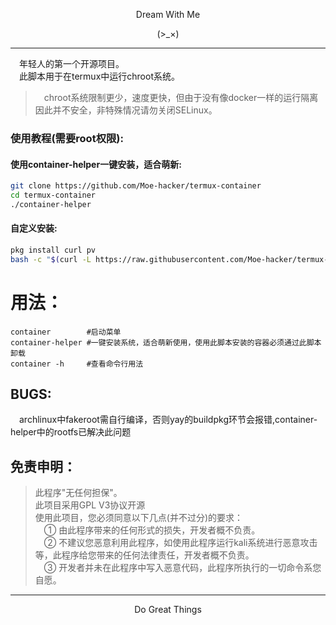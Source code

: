 <p align="center">Dream With Me</p>        
<p align="center">(>_×)</p> 

-----------      

&emsp;年轻人的第一个开源项目。      
&emsp;此脚本用于在termux中运行chroot系统。     
> &emsp;chroot系统限制更少，速度更快，但由于没有像docker一样的运行隔离因此并不安全，非特殊情况请勿关闭SELinux。      

### 使用教程(需要root权限):               
#### 使用container-helper一键安装，适合萌新:         
```sh
git clone https://github.com/Moe-hacker/termux-container 
cd termux-container
./container-helper
```
#### 自定义安装:
```sh
pkg install curl pv
bash -c "$(curl -L https://raw.githubusercontent.com/Moe-hacker/termux-container/main/container-zh)"
```
# 用法：
```shell
container        #启动菜单
container-helper #一键安装系统，适合萌新使用，使用此脚本安装的容器必须通过此脚本卸载
container -h     #查看命令行用法
```
## BUGS:        
&emsp;archlinux中fakeroot需自行编译，否则yay的buildpkg环节会报错,container-helper中的rootfs已解决此问题
## 免责申明：        
> 此程序"无任何担保"。          
> 此项目采用GPL V3协议开源          
> 使用此项目，您必须同意以下几点(并不过分)的要求：             
> &emsp;① 由此程序带来的任何形式的损失，开发者概不负责。      
> &emsp;② 不建议您恶意利用此程序，如使用此程序运行kali系统进行恶意攻击等，此程序给您带来的任何法律责任，开发者概不负责。      
> &emsp;③ 开发者并未在此程序中写入恶意代码，此程序所执行的一切命令系您自愿。      

-------     
<p align="center">Do Great Things</p>       
